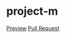 # project-m
 [Preview](https://sherymishel.github.io/project-m/)
[Pull Request](https://github.com/sherymishel/project-m/pull/1/files)


